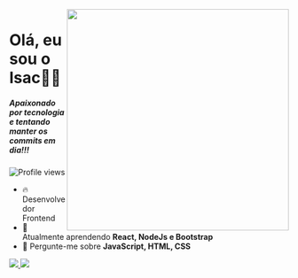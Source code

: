 <img src="https://raw.githubusercontent.com/MicaelliMedeiros/micaellimedeiros/master/image/computer-illustration.png" min-width="400px" max-width="400px" width="400px" align="right">

<h1 align="left">Olá, eu sou o Isac👋🏻</h1>

<h5>Apaixonado por tecnologia e tentando manter os commits em dia!!!</h5>

<p align="left"> <img src="https://komarev.com/ghpvc/?username=Isac14&color=green" alt="Profile views" /> </p>

- 🔥 Desenvolvedor Frontend
- 🌱 Atualmente aprendendo **React, NodeJs e Bootstrap**
- 💬 Pergunte-me sobre **JavaScript, HTML, CSS**

<a href="https://www.linkedin.com/in/isac-mamede/" alt="LinkedIn">
  <img src="https://img.shields.io/badge/-Linkedin-0e76a8?style=flat-square&logo=Linkedin&logoColor=white&link=https://www.linkedin.com/in/isac-mamede/" />
</a>
<a href="https://www.instagram.com/m.isac14/" alt="Instagram">
  <img src="https://img.shields.io/badge/-Instagram-DF0174?style=flat-square&labelColor=DF0174&logo=instagram&logoColor=white&link=https://www.instagram.com/dev.mamede/"/>
</a>
</p>
